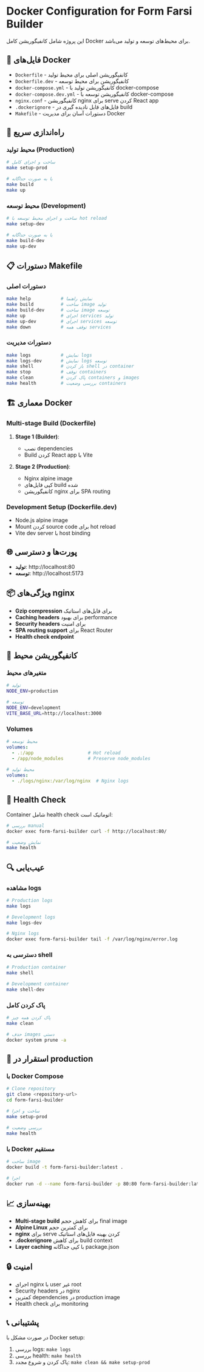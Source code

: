 # Docker Configuration for Form Farsi Builder

این پروژه شامل کانفیگوریشن کامل Docker برای محیط‌های توسعه و تولید می‌باشد.

## 📁 فایل‌های Docker

- `Dockerfile` - کانفیگوریشن اصلی برای محیط تولید
- `Dockerfile.dev` - کانفیگوریشن برای محیط توسعه
- `docker-compose.yml` - کانفیگوریشن تولید با docker-compose
- `docker-compose.dev.yml` - کانفیگوریشن توسعه با docker-compose
- `nginx.conf` - کانفیگوریشن nginx برای serve کردن React app
- `.dockerignore` - فایل‌های قابل نادیده گیری در build
- `Makefile` - دستورات آسان برای مدیریت Docker

## 🚀 راه‌اندازی سریع

### محیط تولید (Production)

```bash
# ساخت و اجرای کامل
make setup-prod

# یا به صورت جداگانه
make build
make up
```

### محیط توسعه (Development)

```bash
# ساخت و اجرای محیط توسعه با hot reload
make setup-dev

# یا به صورت جداگانه
make build-dev
make up-dev
```

## 📋 دستورات Makefile

### دستورات اصلی

```bash
make help           # نمایش راهنما
make build          # ساخت image تولید
make build-dev      # ساخت image توسعه
make up             # اجرای services تولید
make up-dev         # اجرای services توسعه
make down           # توقف همه services
```

### دستورات مدیریت

```bash
make logs           # نمایش logs
make logs-dev       # نمایش logs توسعه
make shell          # باز کردن shell در container
make stop           # توقف containers
make clean          # پاک کردن containers و images
make health         # بررسی وضعیت containers
```

## 🏗️ معماری Docker

### Multi-stage Build (Dockerfile)

1. **Stage 1 (Builder)**: 
   - نصب dependencies
   - Build کردن React app با Vite
   
2. **Stage 2 (Production)**:
   - Nginx alpine image
   - کپی فایل‌های build شده
   - کانفیگوریشن nginx برای SPA routing

### Development Setup (Dockerfile.dev)

- Node.js alpine image
- Mount کردن source code برای hot reload
- Vite dev server با host binding

## 🌐 پورت‌ها و دسترسی

- **تولید**: http://localhost:80
- **توسعه**: http://localhost:5173

## 📦 ویژگی‌های nginx

- **Gzip compression** برای فایل‌های استاتیک
- **Caching headers** برای بهبود performance
- **Security headers** برای امنیت
- **SPA routing support** برای React Router
- **Health check endpoint**

## 🔧 کانفیگوریشن محیط

### متغیرهای محیط

```bash
# تولید
NODE_ENV=production

# توسعه  
NODE_ENV=development
VITE_BASE_URL=http://localhost:3000
```

### Volumes

```yaml
# محیط توسعه
volumes:
  - .:/app                    # Hot reload
  - /app/node_modules         # Preserve node_modules
  
# محیط تولید
volumes:
  - ./logs/nginx:/var/log/nginx  # Nginx logs
```

## 🏥 Health Check

Container شامل health check اتوماتیک است:

```bash
# بررسی manual
docker exec form-farsi-builder curl -f http://localhost:80/

# نمایش وضعیت
make health
```

## 🔍 عیب‌یابی

### مشاهده logs

```bash
# Production logs
make logs

# Development logs  
make logs-dev

# Nginx logs
docker exec form-farsi-builder tail -f /var/log/nginx/error.log
```

### دسترسی به shell

```bash
# Production container
make shell

# Development container
make shell-dev
```

### پاک کردن کامل

```bash
# پاک کردن همه چیز
make clean

# حذف images دستی
docker system prune -a
```

## 🚀 استقرار در production

### با Docker Compose

```bash
# Clone repository
git clone <repository-url>
cd form-farsi-builder

# ساخت و اجرا
make setup-prod

# بررسی وضعیت
make health
```

### با Docker مستقیم

```bash
# ساخت image
docker build -t form-farsi-builder:latest .

# اجرا
docker run -d --name form-farsi-builder -p 80:80 form-farsi-builder:latest
```

## 📈 بهینه‌سازی

- **Multi-stage build** برای کاهش حجم final image
- **Alpine Linux** برای کمترین حجم
- **nginx** برای serve کردن بهینه فایل‌های استاتیک
- **.dockerignore** برای کاهش build context
- **Layer caching** با کپی جداگانه package.json

## 🔒 امنیت

- اجرای nginx با user غیر root
- Security headers در nginx
- کمترین dependencies در production image
- Health check برای monitoring

## 📞 پشتیبانی

در صورت مشکل با Docker setup:

1. بررسی logs: `make logs`
2. بررسی health: `make health`  
3. پاک کردن و شروع مجدد: `make clean && make setup-prod` 